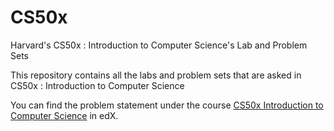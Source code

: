 # CS50x
Harvard's CS50x : Introduction to Computer Science's Lab and Problem Sets

This repository contains all the labs and problem sets that are asked in  CS50x : Introduction to Computer Science

You can find the problem statement under the course [CS50x Introduction to Computer Science](https://learning.edx.org/course/course-v1:HarvardX+CS50+X/home) in edX.
